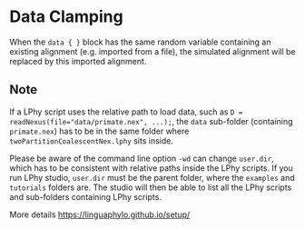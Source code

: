 # Data Clamping

When the `data { }` block has the same random variable containing an existing alignment (e.g. imported from a file), 
the simulated alignment will be replaced by this imported alignment.

## Note

If a LPhy script uses the relative path to load data, 
such as `D = readNexus(file="data/primate.nex", ...);`, 
the `data` sub-folder (containing `primate.nex`) has to be in the same folder 
where `twoPartitionCoalescentNex.lphy` sits inside.

Please be aware of the command line option `-wd` can change `user.dir`, 
which has to be consistent with relative paths inside the LPhy scripts.
If you run LPhy studio, `user.dir` must be the parent folder, where the `examples` and `tutorials` folders are.
The studio will then be able to list all the LPhy scripts and sub-folders containing LPhy scripts.

More details https://linguaphylo.github.io/setup/